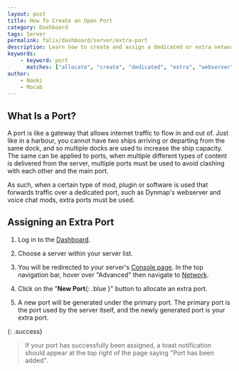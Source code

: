 ```yaml
---
layout: post
title: How To Create an Open Port
category: Dashboard
tags: Server
permalink: falix/dashboard/server/extra-port
description: Learn how to create and assign a dedicated or extra network port to your server.
keywords:
    - keyword: port
      matches: ["allocate", "create", "dedicated", "extra", "webserver", "secondary", "network", "open"]
author:
    - Naoki
    - Mocab
---
```


## What Is a Port?

A port is like a gateway that allows internet traffic to flow in and out of. Just like in a harbour, you cannot have two ships arriving or departing from the same dock, and so multiple docks are used to increase the ship capacity. The same can be applied to ports, when multiple different types of content is delivered from the server, multiple ports must be used to avoid clashing with each other and the main port.

As such, when a certain type of mod, plugin or software is used that forwards traffic over a dedicated port, such as Dynmap's webserver and voice chat mods, extra ports must be used.

## Assigning an Extra Port

1. Log in to the [Dashboard](https://client.falixnodes.net/).

2. Choose a server within your server list.

3. You will be redirected to your server's [Console page](https://client.falixnodes.net/server/console). In the top navigation bar, hover over "Advanced" then navigate to [Network](https://client.falixnodes.net/server/network).

4. Click on the "**New Port**{: .blue }" button to allocate an extra port.

5. A new port will be generated under the primary port. The primary port is the port used by the server itself, and the newly generated port is your extra port.

{: .success}

> If your port has successfully been assigned, a toast notification should appear at the top right of the page saying "Port has been added".
